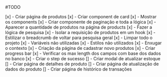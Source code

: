#TODO

[x] - Criar página de produtos
  [x] - Criar component de card
  [x] - Mostrar os components
  [x] - Criar componente de paginação e toda a lógica
[x] - Aparecer a quantidade de produtos na página de products
[x] - Fazer a lógica de pesquisa
[x] - Isolar a requisição de produtos em um hook
[x] - Estilizar o breadcrumb de voltar para pesquisa geral
[x] - Limpar todo o projeto
  [x] - Variáveis não utilizadas
  [x] - Estilos não utilizados
[x] - Enxugar o contexto
[x] - Criação da página de cadastrar novo produtos
  [x] - Criar progress bar
  [x] - Verificar os max length dos campos com base dos dados no banco
  [x] - Criar o step de sucesso
[] - Criar modal de atualizar estoque
[] - Criar página de detalhes de produto
[] - Criar página de atualização de dados do produto
[] - Criar página de histórico de transações



